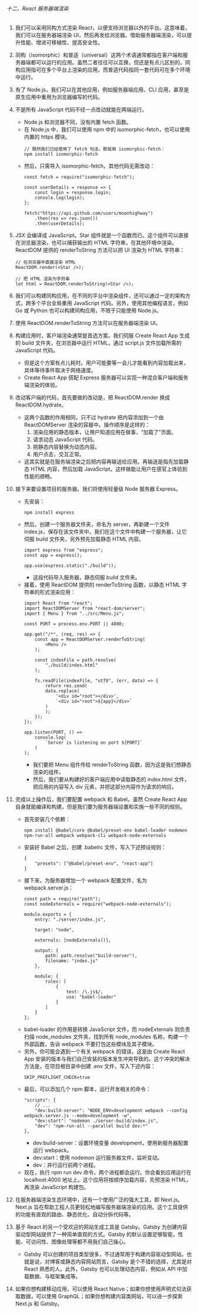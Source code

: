 ###### 十二、React 服务器端渲染

1. 我们可以采用同构方式渲染 React，以便支持浏览器以外的平台。这意味着，我们可以在服务器端渲染 UI，然后再发给浏览器。借助服务器端渲染，可以提升性能、增进可移植性、提高安全性。

2. 同构（isomorphic）和普适（universal）这两个术语通常都指在客户端和服务器端都可以运行的应用。虽然二者往往可以互换，但还是有点儿区别的。同构应用指可在多个平台上渲染的应用，而普适代码指同一套代码可在多个环境中运行。

3. 有了 Node.js，我们可以在其他应用，例如服务器端应用、CLI 应用，甚至是原生应用中重用为浏览器编写的代码。

4. 不是所有 JavaScript 代码不经一点改动就能在两端运行。
    - Node.js 和浏览器不同，没有内置 fetch 函数。
    - 在 Node.js 中，我们可以使用 npm 中的 isomorphic-fetch，也可以使用内置的 https 模块。
        ```
        // 既然我们已经使用了 fetch 句法，那就用 isomorphic-fetch：
        npm install isomorphic-fetch
        ```
    - 然后，只需导入 isomorphic-fetch，其他代码无需改动：
        ```
        const fetch = require("isomorphic-fetch");

        const userDetails = response => {
            const login = response.login;
            console.log(login);
        };

        fetch("https://api.github.com/users/moonhighway")
            .then(res => res.json())
            .then(userDetails);
        ```

5. JSX 会编译成 JavaScript。Star 组件就是一个函数而已。这个组件可以直接在浏览器渲染，也可以捕获输出的 HTML 字符串，在其他环境中渲染。ReactDOM 提供的 renderToString 方法可以把 UI 渲染为 HTML 字符串：
    ```
    // 在浏览器中直接渲染 HTML
    ReactDOM.render(<Star />);

    // 把 HTML 渲染为字符串
    let html = ReactDOM.renderToString(<Star />);
    ```

6. 我们可以构建同构应用，在不同的平台中渲染组件，还可以通过一定的架构方式，跨多个平台全局重用 JavaScript 代码。另外，使用其他编程语言，例如 Go 或 Python 也可以构建同构应用，不限于只能使用 Node.js。

7. 使用 ReactDOM.renderToString 方法可以在服务器端渲染 UI。

8. 构建应用时，客户端渲染通常是首选方案。我们伺服 Create React App 生成的 build 文件夹，在浏览器中运行 HTML，通过 script.js 文件加载所需的 JavaScript 代码。
    - 但是这个方案有点儿耗时。用户可能要等一会儿才能看到内容加载出来，具体等待事件取决于网络速度。
    - Create React App 搭配 Express 服务器可以实现一种混合客户端和服务端渲染的体验。

9. 改动客户端的代码，首先要做的改动是，把 ReactDOM.render 换成 ReactDOM.hydrate。
    - 这两个函数的作用相同，只不过 hydrate 把内容添加到一个由 ReactDOMServer 渲染的容器中。操作顺序是这样的：
        1. 渲染应用的静态版本，让用户知道应用在做事，“加载了”页面。
        2. 请求动态 JavaScript 代码。
        3. 把静态内容替换为动态内容。
        4. 用户点击，交互正常。
    - 这其实就是在服务端渲染之后把内容再输送给应用。再输送是指先加载静态 HTML 内容，然后加载 JavaScript。这样做能让用户在感官上体验到性能的顺畅。

10. 接下来要设置项目的服务器。我们将使用轻量级 Node 服务器 Express。
    - 先安装：
        ```
        npm install express
        ```
    - 然后，创建一个服务器文件夹，命名为 server，再新建一个文件 index.js，保存在该文件夹中。我们在这个文件中构建一个服务器，让它伺服 build 文件夹，另外预先加载静态 HTML 内容。
        ```
        import express from "express";
        const app = express();

        app.use(express.static("./build"));
        ```
        - 这段代码导入服务器，静态伺服 build 文件夹。
    - 接着，使用 ReactDOM 提供的 renderToString 函数，以静态 HTML 字符串的形式渲染应用：
        ```
        import React from "react"; 
        import ReactDOMServer from "react-dom/server";
        import { Menu } from "../src/Menu.js";

        const PORT = process.env.PORT || 4000;

        app.get("/*", (req, res) => {
            const app = ReactDOMServer.renderToString(
                <Menu />
            );

            const indexFile = path.resolve(
                "./build/index.html"
            );

            fs.readFile(indexFile, "utf8", (err, data) => {
                return res.send(
                data.replace(
                    '<div id="root"></div>',
                    `<div id="root">${app}</div>`
                )
                );
            });
        });

        app.listen(PORT, () =>
            console.log(
                `Server is listening on port ${PORT}`
            )
        );
        ```
        - 我们要把 Menu 组件传给 renderToString 函数，因为这是我们想静态渲染的组件。
        - 然后，我们要从构建好的客户端应用中读取静态的 index.html 文件，把应用的内容写入 div 元素，并把这部分内容作为请求的响应。

11. 完成以上操作后，我们要配置 webpack 和 Babel。虽然 Create React App 自身就能编译和构建，但是我们要为服务器端设置和实施一些不同的规则。
    - 首先安装几个依赖：
        ```
        npm install @babel/core @babel/preset-env babel-loader nodemon npm-run-all webpack webpack-cli webpack-node-externals
        ```
    - 安装好 Babel 之后，创建 .babelrc 文件，写入下述预设规则：
        ```
        {
            "presets": ["@babel/preset-env", "react-app"]
        }
        ```
    - 接下来，为服务器增加一个 webpack 配置文件，名为 webpack.server.js：
        ```
        const path = require("path");
        const nodeExternals = require("webpack-node-externals");

        module.exports = {
            entry: "./server/index.js",

            target: "node",

            externals: [nodeExternals()],

            output: {
                path: path.resolve("build-server"),
                filename: "index.js"
            },

            module: {
                rules: [
                    {
                        test: /\.js$/,
                        use: "babel-loader"
                    }
                ]
            }
        };
        ```
    - babel-loader 的作用是转换 JavaScript 文件，而 nodeExternals 则负责扫描 node_modules 文件夹，找到所有 node_modules 名称，构建一个外部函数，告诉 webpack 不要打包这些模块及其子模块。
    - 另外，你可能会遇到一个有关 webpack 的错误，这是由 Create React App 安装的版本与我们自己安装的版本发生冲突导致的。这个冲突的解决方法是，在项目根目录中创建 .env 文件，写入下述内容：
        ```
        SKIP_PREFLIGHT_CHECK=true
        ```
    - 最后，可以添加几个 npm 脚本，运行开发相关的命令：
        ```
        "scripts": {
            // ...
            "dev:build-server": "NODE_ENV=development webpack --config webpack.server.js --mode=development -w",
            "dev:start": "nodemon ./server-build/index.js",
            "dev": "npm-run-all --parallel build dev:*"
        },
        ```
        - dev:build-server：设置环境变量 development，使用新服务器配置运行 webpack。
        - dev:start：使用 nodemon 运行服务器文件，监听变动。
        - dev：并行运行前两个进程。
    - 现在，执行 npm run dev 命令，两个进程都会运行。你会看到应用运行在 localhost:4000 地址上。这个应用将按顺序加载内容，先预渲染 HTML，再渲染 JavaScript 构建包。

12. 在服务器端渲染生态环境中，还有一个使用广泛的强大工具，即 Next.js。Next.js 旨在帮助工程人员更轻松地编写服务器端渲染的应用。这个工具提供的功能有直观的路由、静态优化、自动分拆代码等。

13. 基于 React 的另一个受欢迎的网站生成工具是 Gatsby。Gatsby 为创建内容驱动型网站提供了一种简单直观的方式。Gatsby 的默认设置足够智能，性能、可访问性、图像处理等都不用我们自己操心。
    - Gatsby 可以创建的项目类型很多，不过通常用于构建内容驱动型网站。也就是说，对博客或静态内容网站而言，Gatsby 是个不错的选择，尤其是对 React 熟悉的人。此外，Gatsby 也可以处理动态内容，例如从 API 中加载数据、与框架集成等。

14. 如果你想构建移动应用，可以使用 React Native；如果你想使用声明式句法获取数据，可以使用 GraphQL；如果你想构建内容类网站，可以进一步探索 Next.js 和 Gatsby。
